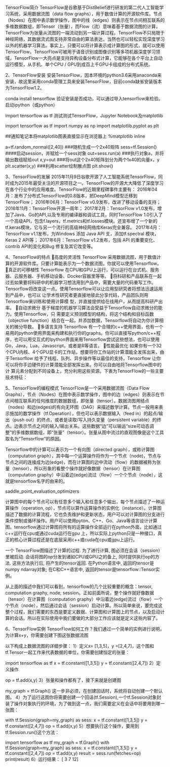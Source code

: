 TensorFlow简介
TensorFlow是谷歌基于DistBelief进行研发的第二代人工智能学习系统，采用数据流图（data flow graphs），用于数值计算的开源软件库。节点（Nodes）在图中表示数学操作，图中的线（edges）则表示在节点间相互联系的多维数据数组，即Tensor（张量），而Flow（流）意味着基于数据流图的计算，TensorFlow为张量从流图的一端流动到另一端计算过程。TensorFlow不只局限于神经网络，其数据流式图支持非常自由的算法表达，当然也可以轻松实现深度学习以外的机器学习算法。事实上，只要可以将计算表示成计算图的形式，就可以使用TensorFlow。TensorFlow可被用于语音识别或图像识别等多项机器深度学习领域，TensorFlow一大亮点是支持异构设备分布式计算，它能够在各个平台上自动运行模型，从手机、单个CPU / GPU到成百上千GPU卡组成的分布式系统。

2、TensorFlow安装
安装TensorFlow，因本环境的python3.6采用anaconda来安装，故这里采用conda管理工具来安装TensorFlow，目前conda缺省安装版本为TensorFlow1.2。

conda install tensorflow
验证安装是否成功，可以通过导入tensorflow来检验。
启动ipython（或python）

import tensorflow as tf
测试测试TensorFlow，Jupyter Notebook及matplotlib

import tensorflow as tf
import numpy as np
import matplotlib.pyplot as plt

##通知笔记本将matplotlib图表直接显示在浏览器上
%matplotlib inline

a=tf.random_normal([2,40]) ###随机生成一个2x40矩阵
sess=tf.Session() ####启动session，并赋给一个sess对象
out=sess.run(a) ###执行对象a，并将输出数组赋给out
x,y=out ###将out这个2x40矩阵划分为两个1x40的向量x，y
plt.scatter(x,y) ###利用scatter绘制散点图
plt.show()


3、TensorFlow的发展
2015年11月9日谷歌开源了人工智能系统TensorFlow，同时成为2015年最受关注的开源项目之一。TensorFlow的开源大大降低了深度学习在各个行业中的应用难度。TensorFlow的近期里程碑事件主要有：
2016年04月：发布了分布式TensorFlow的0.8版本，把DeepMind模型迁移到TensorFlow；
2016年06月：TensorFlow v0.9发布，改进了移动设备的支持；
2016年11月：TensorFlow开源一周年；
2017年2月：TensorFlow v1.0发布，增加了Java、Go的API,以及专用的编译器和调试工具，同时TensorFlow 1.0引入了一个高级API，包含f.layers，tf.metrics和tf.losses模块。还宣布增了一个新的tf.keras模块，它与另一个流行的高级神经网络库Keras完全兼容。
2017年4月：TensorFlow v1.1发布，为Windows 添加 Java API 支，添加tf.spectral 模块，Keras 2 API等；
2017年6月：TensorFlow v1.2发布，包括 API 的重要变化、contrib API的变化和Bug 修复及其它改变等。

4、TensorFlow的特点
高度的灵活性
TensorFlow 采用数据流图，用于数值计算的开源软件库。只要计算能表示为一个数据流图，你就可以使用Tensorflow。
真正的可移植性
Tensorflow 在CPU和GPU上运行，可以运行在台式机、服务器、云服务器、手机移动设备、Docker容器里等等。
将科研和产品联系在一起
过去如果要将科研中的机器学习想法用到产品中，需要大量的代码重写工作。Tensorflow将改变这一点。使用Tensorflow可以让应用型研究者将想法迅速运用到产品中，也可以 让学术性研究者更直接地彼此分享代码，产品团队则用Tensorflow来训练和使用计算模 型，并直接提供给在线用户，从而提高科研产出率。
自动求微分
基于梯度的机器学习算法会受益于Tensorflow自动求微分的能力。使用Tensorflow，只 需要定义预测模型的结构，将这个结构和目标函数（objective function）结合在一起，并添加数据，Tensorflow将自动为你计算相关的微分导数。
多语言支持
Tensorflow 有一个合理的c++使用界面，也有一个易用的python使用界面来构建和执行你的graphs。你可以直接写python/c++程序，也可以用交互式的Ipython界面来用Tensorflow尝试这些想法，也可以使用Go，Java，Lua，Javascript，或者是R等语言。
性能最优化
如果你有一个32个CPU内核、4个GPU显卡的工作站，想要将你工作站的计算潜能全发挥出来，由于Tensorflow 给予了线程、队列、异步操作等以最佳的支持，Tensorflow 让你可以将你手边硬件的计算潜能全部发挥出来。你可以自由地将Tensorflow图中的计 算元素分配到不同设备上，充分利用这些资源。下表为TensorFlow的一些主要技术特征：



5、TensorFlow的编程模式
TensorFlow是一个采用数据流图（Data Flow Graphs），节点（Nodes）在图中表示数学操作，图中的边（edges）则表示在节点间相互联系的任何维度的数据数组，即张量（tensor）。数据流图用结点（nodes）和边(edges)的有向无环图（DAG）来描述数学计算。节点一般用来表示施加的数学操作（tf.Operation），但也可以表示数据输入（feed in）的起点/输出（push out）的终点，或者是读取/写入持久变量（persistent variable）的终点。边表示节点之间的输入/输出关系。这些数据“边”可以输运“size可动态调整”的多维数据数组，即“张量”（tensor）。张量从图中流过的直观图像是这个工具取名为“Tensorflow”的原因。

Tensorflow中的计算可以表示为一个有向图（directed graph），或称计算图（computation graph），其中每一个运算操作将作为一个节点（node)，节点与节点之间的连接成为边(edge)，而在计算图的边中流动（flow）的数据被称为张量（tensor），所以形象的看整个操作就好像数据（tensor）在计算图（computation graphy）中沿着边(edge)流过（flow）一个个节点（node），这就是tensorflow名字的由来的。

saddle_point_evaluation_optimizers

计算图中的每个节点可以有任意多个输入和任意多个输出，每个节点描述了一种运算操作（operation, op），节点可以算作运算操作的实例化（instance）。计算图描述了数据的计算流程，它也负责维护和更新状态，用户可以对计算图的分支进行条件控制或循环操作。用户可以使用pyton、C++、Go、Java等语言设计计算图。tensorflow通过计算图将所有的运算操作全部运行在python外面，比如通过c++运行在cpu或通过cuda运行在gpu 上，所以实际上python只是一种接口，真正的核心计算过程还是在底层采用c++或cuda在cpu或gpu上运行。

一个 TensorFlow图描述了计算的过程. 为了进行计算, 图必须在会话（session）里被启动. 会话将图的op分发到诸如CPU或GPU之的备上, 同时提供执行op的方法. 这些方法执行后, 将产生的tensor返回. 在Python语言中, 返回的tensor是numpy ndarray对象; 在C和C++语言中, 返回的tensor是tensorflow::Tensor实例。

从上面的描述中我们可以看到，tensorflow的几个比较重要的概念：tensor, computation graphy, node, session。正如前面所说，整个操作就好像数据（tensor）在计算图（computation graphy）中沿着边(edge)流过（flow）一个个节点（node），然后通过会话（session）启动计算。所以简单来说，要完成这整个过程，我们需要的东西是要定义数据、计算图和计算图上的节点，以及启动计算的会话。所以在实际使用中我们要做的大部分工作应该就是定义这些内容了。

6、TensorFlow实例
TensorFlow如何工作？我们通过一个简单的实例进行说明，为计算x+y，你需要创建下图这张数据流图


以下构成上数据流图的详细步骤：
1）定义x= [1,3,5]，y =[2,4,7]，这个图和tf.Tensor一起工作来代表数据的单位，你需要创建恒定的张量：

import tensorflow as tf
x = tf.constant([1,3,5])
y = tf.constant([2,4,7])
2）定义操作

op = tf.add(x,y)
3）张量和操作都有了，接下来就是创建图

my_graph = tf.Graph()
这一步非必须，在创建回话时，系统将自动创建一个默认图。
4）为了运行这图你将需要创建一个回话(tf.Session),一个tf.Session对象封装了操作对象执行的环境，为了做到这一点，我们需要定义在会话中将要用到哪一张图：

with tf.Session(graph=my_graph) as sess:
x = tf.constant([1,3,5])
y = tf.constant([2,4,7])
op = tf.add(x,y)
5）想要执行这个操作，要用到tf.Session.run()这个方法：

import tensorflow as tf
my_graph = tf.Graph()
with tf.Session(graph=my_graph) as sess:
x = tf.constant([1,3,5])
y = tf.constant([2,4,7])
op = tf.add(x,y)
result = sess.run(fetches=op)
print(result)
6）运行结果：
[ 3 7 12]

[1]: http://www.feiguyunai.com/index.php/2017/09/13/tensorflowbase01/
